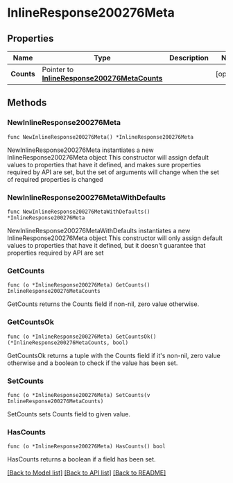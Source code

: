 # InlineResponse200276Meta

## Properties

Name | Type | Description | Notes
------------ | ------------- | ------------- | -------------
**Counts** | Pointer to [**InlineResponse200276MetaCounts**](InlineResponse200276MetaCounts.md) |  | [optional] 

## Methods

### NewInlineResponse200276Meta

`func NewInlineResponse200276Meta() *InlineResponse200276Meta`

NewInlineResponse200276Meta instantiates a new InlineResponse200276Meta object
This constructor will assign default values to properties that have it defined,
and makes sure properties required by API are set, but the set of arguments
will change when the set of required properties is changed

### NewInlineResponse200276MetaWithDefaults

`func NewInlineResponse200276MetaWithDefaults() *InlineResponse200276Meta`

NewInlineResponse200276MetaWithDefaults instantiates a new InlineResponse200276Meta object
This constructor will only assign default values to properties that have it defined,
but it doesn't guarantee that properties required by API are set

### GetCounts

`func (o *InlineResponse200276Meta) GetCounts() InlineResponse200276MetaCounts`

GetCounts returns the Counts field if non-nil, zero value otherwise.

### GetCountsOk

`func (o *InlineResponse200276Meta) GetCountsOk() (*InlineResponse200276MetaCounts, bool)`

GetCountsOk returns a tuple with the Counts field if it's non-nil, zero value otherwise
and a boolean to check if the value has been set.

### SetCounts

`func (o *InlineResponse200276Meta) SetCounts(v InlineResponse200276MetaCounts)`

SetCounts sets Counts field to given value.

### HasCounts

`func (o *InlineResponse200276Meta) HasCounts() bool`

HasCounts returns a boolean if a field has been set.


[[Back to Model list]](../README.md#documentation-for-models) [[Back to API list]](../README.md#documentation-for-api-endpoints) [[Back to README]](../README.md)


